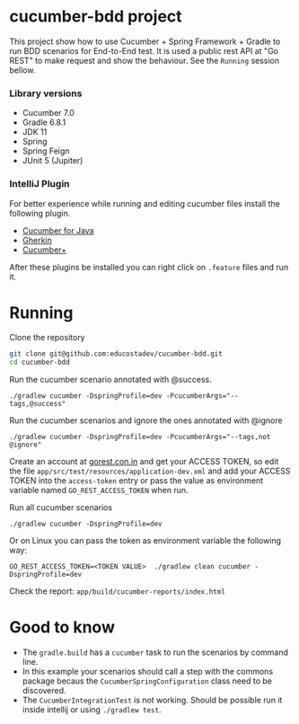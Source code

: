 # cucumber-bdd project
This project show how to use Cucumber + Spring Framework + Gradle to run BDD scenarios for End-to-End test.
It is used a public rest API at "Go REST" to make request and show the behaviour. See the `Running` session bellow.

### Library versions
- Cucumber 7.0
- Gradle 6.8.1
- JDK 11 
- Spring
- Spring Feign
- JUnit 5 (Jupiter)


### IntelliJ Plugin
For better experience while running and editing cucumber files install the following plugin.
- [Cucumber for Java](https://plugins.jetbrains.com/plugin/7212-cucumber-for-java)
- [Gherkin](https://plugins.jetbrains.com/plugin/9164-gherkin)
- [Cucumber+](https://plugins.jetbrains.com/plugin/16289-cucumber-)

After these plugins be installed you can right click on `.feature` files and run it.

# Running

Clone the repository
```bash
git clone git@github.com:educostadev/cucumber-bdd.git
cd cucumber-bdd
```

Run the cucumber scenario annotated with @success.
```
./gradlew cucumber -DspringProfile=dev -PcucumberArgs="--tags,@success"
```

Run the cucumber scenarios and ignore the ones annotated with @ignore
```
./gradlew cucumber -DspringProfile=dev -PcucumberArgs="--tags,not @ignore"
```

Create an account at  [gorest.con.in](https://gorest.co.in) and get your ACCESS TOKEN, so edit the file `app/src/test/resources/application-dev.xml` and add your ACCESS TOKEN into the `access-token` entry or pass the value as environment variable named `GO_REST_ACCESS_TOKEN` when run.

Run all cucumber scenarios
```
./gradlew cucumber -DspringProfile=dev
```

Or on Linux you can pass the token as environment variable the following way:

```
GO_REST_ACCESS_TOKEN=<TOKEN VALUE>  ./gradlew clean cucumber -DspringProfile=dev
```

Check the report: `app/build/cucumber-reports/index.html`

# Good to know
- The `gradle.build` has a `cucumber` task to run the scenarios by command line. 
- In this example your scenarios should call a step with the commons package becaus the `CucumberSpringConfiguration` class need to be discovered.
- The `CucumberIntegrationTest` is not working. Should be possible run it inside intellij or using `./gradlew test`.